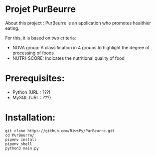 # Projet PurBeurre

About this project :
PurBeurre is an application who promotes healthier eating.

For this, it is based on two criteria:
* NOVA group: A classification in 4 groups to highlight the degree of processing of foods
* NUTRI-SCORE: Indicates the nutritional quality of food


# Prerequisites:
* Python (URL : ???)
* MySQL (URL : ???)

# Installation:
```
git clone https://github.com/RiwsPy/PurBeurre.git
cd PurBeurre/
pipenv install
pipenv shell
python3 main.py
```
